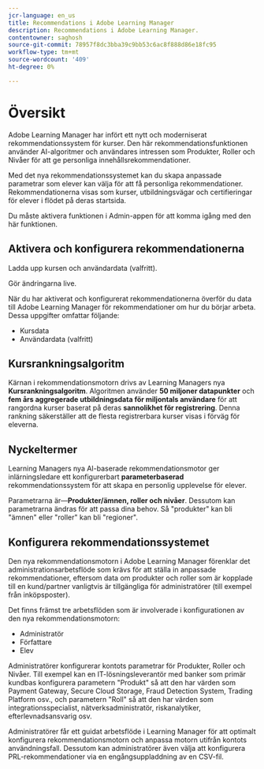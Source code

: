 ```yaml
---
jcr-language: en_us
title: Recommendations i Adobe Learning Manager
description: Recommendations i Adobe Learning Manager.
contentowner: saghosh
source-git-commit: 78957f8dc3bba39c9bb53c6ac8f888d86e18fc95
workflow-type: tm+mt
source-wordcount: '409'
ht-degree: 0%

---
```



# Översikt

Adobe Learning Manager har infört ett nytt och moderniserat rekommendationssystem för kurser. Den här rekommendationsfunktionen använder AI-algoritmer och användares intressen som Produkter, Roller och Nivåer för att ge personliga innehållsrekommendationer.

Med det nya rekommendationssystemet kan du skapa anpassade parametrar som elever kan välja för att få personliga rekommendationer. Rekommendationerna visas som kurser, utbildningsvägar och certifieringar för elever i flödet på deras startsida.

Du måste aktivera funktionen i Admin-appen för att komma igång med den här funktionen.

## Aktivera och konfigurera rekommendationerna

Ladda upp kursen och användardata (valfritt).

Gör ändringarna live.

När du har aktiverat och konfigurerat rekommendationerna överför du data till Adobe Learning Manager för rekommendationer om hur du börjar arbeta. Dessa uppgifter omfattar följande:

* Kursdata
* Användardata (valfritt)

## Kursrankningsalgoritm

Kärnan i rekommendationsmotorn drivs av Learning Managers nya **Kursrankningsalgoritm**. Algoritmen använder **50 miljoner datapunkter** och **fem års aggregerade utbildningsdata för miljontals användare** för att rangordna kurser baserat på deras **sannolikhet för registrering**. Denna rankning säkerställer att de flesta registrerbara kurser visas i förväg för eleverna.

## Nyckeltermer

Learning Managers nya AI-baserade rekommendationsmotor ger inlärningsledare ett konfigurerbart **parameterbaserad** rekommendationssystem för att skapa en personlig upplevelse för elever.

Parametrarna är—**Produkter/ämnen, roller och nivåer**. Dessutom kan parametrarna ändras för att passa dina behov. Så &quot;produkter&quot; kan bli &quot;ämnen&quot; eller &quot;roller&quot; kan bli &quot;regioner&quot;.

## Konfigurera rekommendationssystemet

Den nya rekommendationsmotorn i Adobe Learning Manager förenklar det administrationsarbetsflöde som krävs för att ställa in anpassade rekommendationer, eftersom data om produkter och roller som är kopplade till en kund/partner vanligtvis är tillgängliga för administratörer (till exempel från inköpsposter).

Det finns främst tre arbetsflöden som är involverade i konfigurationen av den nya rekommendationsmotorn:

* Administratör
* Författare
* Elev

Administratörer konfigurerar kontots parametrar för Produkter, Roller och Nivåer. Till exempel kan en IT-lösningsleverantör med banker som primär kundbas konfigurera parametern &quot;Produkt&quot; så att den har värden som Payment Gateway, Secure Cloud Storage, Fraud Detection System, Trading Platform osv., och parametern &quot;Roll&quot; så att den har värden som integrationsspecialist, nätverksadministratör, riskanalytiker, efterlevnadsansvarig osv.

Administratörer får ett guidat arbetsflöde i Learning Manager för att optimalt konfigurera rekommendationsmotorn och anpassa motorn utifrån kontots användningsfall. Dessutom kan administratörer även välja att konfigurera PRL-rekommendationer via en engångsuppladdning av en CSV-fil.


